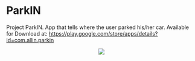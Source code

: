 # ParkIN
Project ParkIN. App that tells where the user parked his/her car.
Available for Download at: <a href="https://play.google.com/store/apps/details?id=com.allin.parkin">https://play.google.com/store/apps/details?id=com.allin.parkin</a>

<p align="center">
<img src="https://user-images.githubusercontent.com/72351540/145095561-aa2c3901-de31-44bf-9248-ab9e26b7dbd4.png" style="width: match_parent;margin-left: auto; margin-right: auto;" />
</p>
